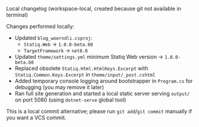 Local changelog (workspace-local, created because git not available in terminal)

Changes performed locally:

- Updated `blog_woerndli.csproj`:
  - `Statiq.Web` -> `1.0.0-beta.60`
  - `TargetFramework` -> `net8.0`
- Updated `theme/settings.yml` minimum Statiq Web version -> `1.0.0-beta.60`
- Replaced obsolete `Statiq.Html.HtmlKeys.Excerpt` with `Statiq.Common.Keys.Excerpt` in `theme/input/_post.cshtml`
- Added temporary console logging around bootstrapper in `Program.cs` for debugging (you may remove it later)
- Ran full site generation and started a local static server serving `output/` on port 5080 (using `dotnet-serve` global tool)

This is a local commit alternative; please run `git add`/`git commit` manually if you want a VCS commit.
